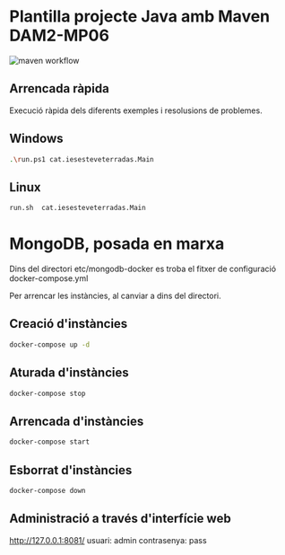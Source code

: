 # Plantilla projecte Java amb Maven DAM2-MP06 #

![maven workflow](https://github.com/jpala4-ieti/DAM2-MP06-UF04-Java-Base/actions/workflows/maven.yml/badge.svg)

## Arrencada ràpida ##
Execució ràpida dels diferents exemples i resolusions de problemes.

## Windows ##
```bash
.\run.ps1 cat.iesesteveterradas.Main
```

## Linux ##
```bash
run.sh  cat.iesesteveterradas.Main
```

# MongoDB, posada en marxa

Dins del directori etc/mongodb-docker es troba el fitxer de configuració docker-compose.yml

Per arrencar les instàncies, al canviar a dins del directori.

## Creació d'instàncies ##
```bash
docker-compose up -d 
```

## Aturada d'instàncies ##
```bash
docker-compose stop
```

## Arrencada d'instàncies ##
```bash
docker-compose start
```

## Esborrat d'instàncies ##
```bash
docker-compose down
```

## Administració a través d'interfície web
http://127.0.0.1:8081/
usuari: admin
contrasenya: pass
